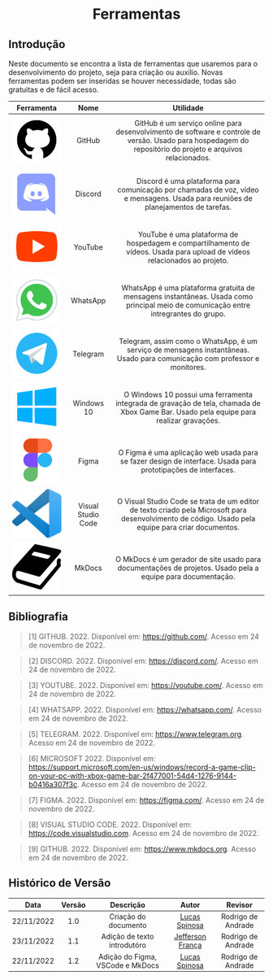 <h1 align="center">Ferramentas</h1>

## Introdução

Neste documento se encontra a lista de ferramentas que usaremos para o desenvolvimento do projeto, seja para criação ou auxílio. Novas ferramentas podem ser inseridas se houver necessidade, todas são gratuitas e de fácil acesso.

|                 Ferramenta                  |    Nome    |                                                                         Utilidade                                                                          |
| :-----------------------------------------: | :--------: | :--------------------------------------------------------------------------------------------------------------------------------------------------------: |
|   ![Logo GitHub](images/tools/github.svg)   |   GitHub   |            GitHub é um serviço online para desenvolvimento de software e controle de versão. Usado para hospedagem do repositório do projeto e arquivos relacionados. |
|  ![Logo Discord](images/tools/discord.svg)  |  Discord   |             Discord é uma plataforma para comunicação por chamadas de voz, vídeo e mensagens. Usada para reuniões de planejamentos de tarefas.             |
|  ![Logo YouTube](images/tools/youtube.svg)  |  YouTube   |                 YouTube é uma plataforma de hospedagem e compartilhamento de vídeos. Usada para upload de vídeos relacionados ao projeto.                  |
| ![Logo WhatsApp](images/tools/whatsapp.svg) |  WhatsApp  |            WhatsApp é uma plataforma gratuita de mensagens instantâneas. Usada como principal meio de comunicação entre intregrantes do grupo.             |
| ![Logo Telegram](images/tools/telegram.svg) |  Telegram  |                 Telegram, assim como o WhatsApp, é um serviço de mensagens instantâneas. Usado para comunicação com professor e monitores.                 |
|  ![Logo Windows](images/tools/windows.svg)  | Windows 10 |                        O Windows 10 possui uma ferramenta integrada de gravação de tela, chamada de Xbox Game Bar. Usado pela equipe para realizar gravações.                       |
|  ![Logo Figma](images/tools/figma.svg)  | Figma |                              O Figma é uma aplicação web usada para se fazer design de interface. Usada para prototipações de interfaces. |
|  ![Logo VSCode](images/tools/vscode.svg)  | Visual Studio Code |                        O Visual Studio Code se trata de um editor de texto criado pela Microsoft para desenvolvimento de código. Usado pela equipe para criar documentos. |
|  ![Logo MkDocs](images/tools/mkdocs.svg)  | MkDocs |                       O MkDocs é um gerador de site usado para documentações de projetos. Usado pela a equipe para documentação. |

## Bibliografia

> [1] GITHUB. 2022. Disponível em: https://github.com/. Acesso em 24 de novembro de 2022.

> [2] DISCORD. 2022. Disponível em: https://discord.com/. Acesso em 24 de novembro de 2022.

> [3] YOUTUBE. 2022. Disponível em: https://youtube.com/. Acesso em 24 de novembro de 2022.

> [4] WHATSAPP. 2022. Disponível em: https://whatsapp.com/. Acesso em 24 de novembro de 2022.

> [5] TELEGRAM. 2022. Disponível em: https://www.telegram.org. Acesso em 24 de novembro de 2022.

> [6] MICROSOFT 2022. Disponível em: https://support.microsoft.com/en-us/windows/record-a-game-clip-on-your-pc-with-xbox-game-bar-2f477001-54d4-1276-9144-b0416a307f3c. Acesso em 24 de novembro de 2022.

> [7] FIGMA. 2022. Disponível em: https://figma.com/. Acesso em 24 de novembro de 2022.

> [8] VISUAL STUDIO CODE. 2022. Disponível em: https://code.visualstudio.com. Acesso em 24 de novembro de 2022.

> [9] GITHUB. 2022. Disponível em: https://www.mkdocs.org. Acesso em 24 de novembro de 2022.

## Histórico de Versão

|    Data    | Versão |          Descrição               |                      Autor                       | Revisor |
| :--------: | :----: | :------------------------------: | :----------------------------------------------: | :-----: |
| 22/11/2022 |  1.0   |    Criação do documento          | [Lucas Spinosa](https://github.com/LucasSpinosa) | Rodrigo de Andrade |
| 23/11/2022 |  1.1   | Adição de texto introdutóro      | [Jefferson França](https://github.com/Frans6)    | Rodrigo de Andrade |
| 22/11/2022 |  1.2   | Adição do Figma, VSCode e MkDocs | [Lucas Spinosa](https://github.com/LucasSpinosa) | Rodrigo de Andrade |